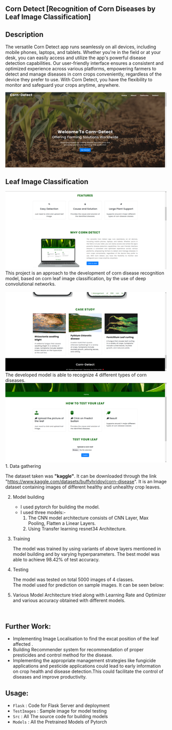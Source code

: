  
## Corn Detect [Recognition of Corn Diseases by Leaf Image Classification]

 
## Description

 The versatile Corn Detect app runs seamlessly on all devices, including mobile phones, laptops, and tablets. Whether you're in the field or at your desk, you can easily access and utilize the app's powerful disease detection capabilities. Our user-friendly interface ensures a consistent and optimized experience across various platforms, empowering farmers to detect and manage diseases in corn crops conveniently, regardless of the device they prefer to use. With Corn Detect, you have the flexibility to monitor and safeguard your crops anytime, anywhere.

   <img src="./Assets/Screenshot 2023-07-10 121741.png" alt="models" />




## Leaf Image Classification

  <img src="./Assets/features.png" alt="models" />
  This project is an approach to the development of corn disease recognition model, based on corn leaf image classification, by the
use of deep convolutional networks. <br>
   <br> <img src="./Assets/case.png" alt="models" />
    The developed model is able to recognize 4 different types of corn diseases.
<br>
 <img src="./Assets/predict.png" alt="models" />
 <br>
1. Data gathering

   The dataset taken was **"kaggle"**. It can be downloaded through the link "https://www.kaggle.com/datasets/buffyhridoy/corn-disease". It is an Image dataset containing images of different healthy and unhealthy crop leaves.

2. Model building

   - I used pytorch for building the model.
   - I used three models:-
     1. The CNN model architecture consists of CNN Layer, Max Pooling, Flatten a Linear Layers.
     3. Using Transfer learning resnet34 Architecture.

3. Training

   The model was trained by using variants of above layers mentioned in model building and by varying hyperparameters. The best model was able to achieve 98.42% of test accuracy.

4. Testing

   The model was tested on total 5000 images of 4 classes.<br/>
   The model used for prediction on sample images. It can be seen below:
   <!-- <img src="" alt="index1" height="300px"/> -->
   <div>
  
   </div>

5. Various Model Architecture tried along with Learning Rate and Optimizer and various accuracy obtained with different models.

 
 <br/>
 

## Further Work:

- Implementing Image Localisation to find the excat position of the leaf affected .
- Building Recommender system for recommendation of proper presticides and control method for the disease.
- Implementing the appropriate management strategies like fungicide applications and pesticide applications could lead to early
  information on crop health and disease detection.This could facilitate the control of diseases and improve productivity.

## Usage:

- `Flask` : Code for Flask Server and deployment
- `TestImages` : Sample image for model testing
- `Src` : All The source code for building models
- `Models` : All the Pretrained Models of Pytorch


 
